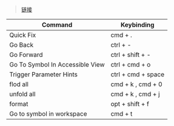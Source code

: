 > [链接](https://gist.github.com/wxingheng/e3fc8bb470db102bc12c3cfcaabdcfae)

| Command                         | Keybinding         |
| ------------------------------- | ------------------ |
| Quick Fix                       | cmd + .            |
| Go Back                         | ctrl + -           |
| Go Forward                      | ctrl + shift + -   |
| Go To Symbol In Accessible View | ctrl + cmd + o     |
| Trigger Parameter Hints         | ctrl + cmd + space |
| flod all                        | cmd + k , cmd + 0  |
| unfold all                      | cmd + k , cmd + j  |
| format                          | opt + shift + f    |
| Go to  symbol in workspace      | cmd + t            |
